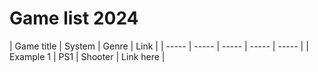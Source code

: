 # Game list 2024

| Game title | System | Genre | Link |
| ----- | ----- | ----- | ----- | ----- |
| Example 1 | PS1 | Shooter | Link here | 
